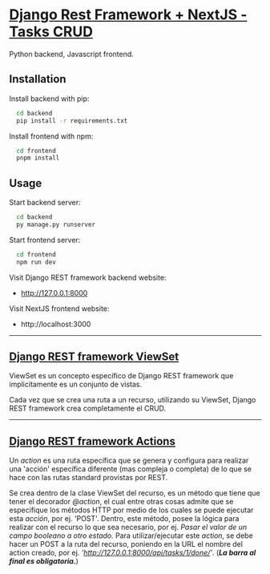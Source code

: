 
  # [Django Rest Framework + NextJS - Tasks CRUD](https://www.youtube.com/watch?v=2yvbLC9Fxkk)

  Python backend, Javascript frontend.


  ## Installation

  Install backend with pip:

  ```bash
    cd backend
    pip install -r requirements.txt
  ```

  Install frontend with npm:

  ```bash
    cd frontend
    pnpm install
  ```

  ## Usage

  Start backend server:

  ```bash
    cd backend
    py manage.py runserver
  ```

  Start frontend server:

  ```bash
    cd frontend
    npm run dev
  ```

  Visit Django REST framework backend website:

  - http://127.0.0.1:8000

  Visit NextJS frontend website:

  - http://localhost:3000

---

  ## [Django REST framework ViewSet](https://www.django-rest-framework.org/api-guide/viewsets/)

  ViewSet es un concepto específico de Django REST framework
  que implicitamente es un conjunto de vistas.

  Cada vez que se crea una ruta a un recurso, utilizando su ViewSet, Django REST framework crea completamente el CRUD.

---

  ## [Django REST framework Actions](https://www.django-rest-framework.org/api-guide/viewsets/#marking-extra-actions-for-routing)

  Un _action_ es una ruta específica que se genera y configura para realizar una 'acción' específica diferente (mas compleja o completa) de lo que se hace con las rutas standard provistas por REST.

  Se crea dentro de la clase ViewSet del recurso, es un método que tiene que tener el decorador _@action_, el cual entre otras cosas admite que se especifique los métodos HTTP por medio de los cuales se puede ejecutar esta _acción_, por ej. 'POST'.
  Dentro, este método, posee la lógica para realizar con el recurso lo que sea necesario, por ej. _Pasar el valor de un campo booleano a otro estado._
  Para utilizar/ejecutar este _action_, se debe hacer un POST a la ruta del recurso, poniendo en la URL el nombre del action creado, por ej. _'http://127.0.0.1:8000/api/tasks/1/done/'_. (_**La barra al final es obligatoria.**_)
